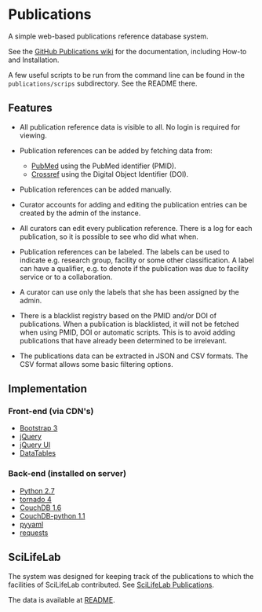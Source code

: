 Publications
============

A simple web-based publications reference database system.

See the [GitHub Publications wiki](https://github.com/pekrau/Publications/wiki)
for the documentation, including How-to and Installation.

A few useful scripts to be run from the command line can be found in
the `publications/scrips` subdirectory. See the README there.

Features
--------

- All publication reference data is visible to all. No login is
  required for viewing.

- Publication references can be added by fetching data from:

  - [PubMed](https://www.ncbi.nlm.nih.gov/pubmed)
    using the PubMed identifier (PMID).
  - [Crossref](https://www.crossref.org/)
     using the Digital Object Identifier (DOI).

- Publication references can be added manually.

- Curator accounts for adding and editing the publication entries can
  be created by the admin of the instance.

- All curators can edit every publication reference. There is a log
  for each publication, so it is possible to see who did what when.

- Publication references can be labeled. The labels can be used to
  indicate e.g. research group, facility or some other classification.
  A label can have a qualifier, e.g. to denote if the publication was
  due to facility service or to a collaboration.

- A curator can use only the labels that she has been assigned by the
  admin.

- There is a blacklist registry based on the PMID and/or DOI of
  publications.  When a publication is blacklisted, it will not be
  fetched when using PMID, DOI or automatic scripts. This is to avoid
  adding publications that have already been determined to be
  irrelevant.

- The publications data can be extracted in JSON and CSV formats. The
  CSV format allows some basic filtering options.

Implementation
--------------

### Front-end (via CDN's)

- [Bootstrap 3](https://getbootstrap.com/docs/3.3/)
- [jQuery](https://jquery.com/)
- [jQuery UI](https://jqueryui.com/)
- [DataTables](https://datatables.net/)

### Back-end (installed on server)

- [Python 2.7](https://www.python.org/)
- [tornado 4](http://www.tornadoweb.org/en/stable/)
- [CouchDB 1.6](http://couchdb.apache.org/)
- [CouchDB-python 1.1](https://pypi.python.org/pypi/CouchDB/1.1)
- [pyyaml](https://pypi.python.org/pypi/PyYAML)
- [requests](http://docs.python-requests.org/en/master/)

SciLifeLab
----------

The system was designed for keeping track of the publications
to which the facilities of SciLifeLab contributed.
See [SciLifeLab Publications](https://publications.scilifelab.se/).

The data is available at [README](publications/scilifelab/README.md).
